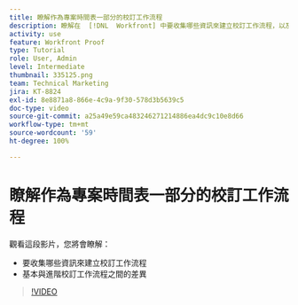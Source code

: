 ```yaml
---
title: 瞭解作為專案時間表一部分的校訂工作流程
description: 瞭解在  [!DNL  Workfront] 中要收集哪些資訊來建立校訂工作流程，以及基本和進階校訂工作流程之間的差異。
activity: use
feature: Workfront Proof
type: Tutorial
role: User, Admin
level: Intermediate
thumbnail: 335125.png
team: Technical Marketing
jira: KT-8824
exl-id: 8e8871a8-866e-4c9a-9f30-578d3b5639c5
doc-type: video
source-git-commit: a25a49e59ca483246271214886ea4dc9c10e8d66
workflow-type: tm+mt
source-wordcount: '59'
ht-degree: 100%

---
```


# 瞭解作為專案時間表一部分的校訂工作流程

觀看這段影片，您將會瞭解：

* 要收集哪些資訊來建立校訂工作流程
* 基本與進階校訂工作流程之間的差異

>[!VIDEO](https://video.tv.adobe.com/v/335125/?quality=12&learn=on)



